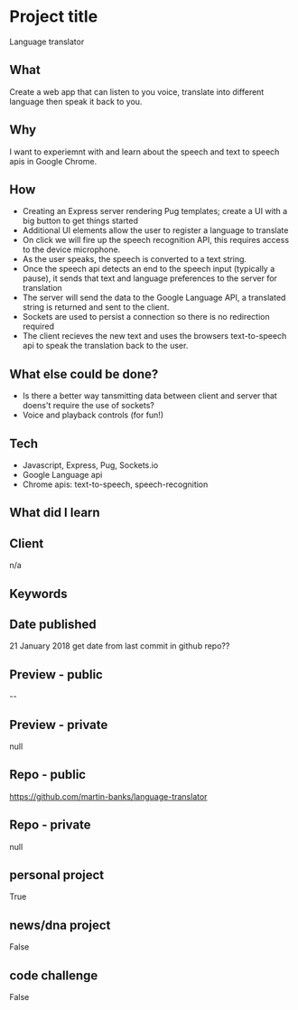 # Project title
Language translator

## What
Create a web app that can listen to you voice, translate into different language then speak it back to you.

## Why
I want to experiemnt with and learn about the speech and text to speech apis in Google Chrome. 

## How
- Creating an Express server rendering Pug templates; create a UI with a big button to get things started
- Additional UI elements allow the user to register a language to translate
- On click we will fire up the speech recognition API, this requires access to the device microphone.
- As the user speaks, the speech is converted to a text string.
- Once the speech api detects an end to the speech input (typically a pause), it sends that text and language preferences to the server for translation
- The server will send the data to the Google Language API, a translated string is returned and sent to the client. 
- Sockets are used to persist a connection so there is no redirection required
- The client recieves the new text and uses the browsers text-to-speech api to speak the translation back to the user.

## What else could be done?
- Is there a better way tansmitting data between client and server that doens't require the use of sockets?
- Voice and playback controls (for fun!)

## Tech
- Javascript, Express, Pug, Sockets.io
- Google Language api
- Chrome apis: text-to-speech, speech-recognition

## What did I learn

## Client
n/a

## Keywords

## Date published
21 January 2018
get date from last commit in github repo??

## Preview - public
--
## Preview - private
null

## Repo - public
https://github.com/martin-banks/language-translator
## Repo - private
null

## personal project
True
## news/dna project
False
## code challenge
False

